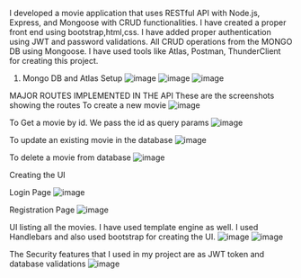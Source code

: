 I developed a movie application that uses  RESTful API with Node.js, Express, and Mongoose with CRUD functionalities.
I have created a proper front end using bootstrap,html,css. I have added proper authentication  using JWT and password validations.
All CRUD operations from the MONGO DB using Mongoose. I have used tools like Atlas, Postman, ThunderClient for creating this project.

1. Mongo DB and Atlas Setup
![image](https://user-images.githubusercontent.com/119617848/210272716-3ed71e38-ebcb-4db7-93b6-42ccd0945789.png)
![image](https://user-images.githubusercontent.com/119617848/210272828-7a112aa2-1a9c-4d54-b4cc-1f4c4eebc5b5.png)
![image](https://user-images.githubusercontent.com/119617848/210272854-e4593732-64fb-4c19-b5eb-71d9e47983d1.png)

MAJOR ROUTES IMPLEMENTED IN THE API
These are the screenshots showing the routes
To create a new movie
![image](https://user-images.githubusercontent.com/119617848/210273151-39d415b9-a41c-45a2-8790-c99de64024f5.png)

To Get a movie by id. We pass the id as query params
![image](https://user-images.githubusercontent.com/119617848/210273327-2e2b6fc6-8a90-4ab4-a01b-668fa7da3f41.png)

To update an existing movie in the database
![image](https://user-images.githubusercontent.com/119617848/210273407-58526d3c-1989-48f4-9511-55f8d45c4be8.png)

To delete a movie from database
![image](https://user-images.githubusercontent.com/119617848/210273520-cb57de07-cd7e-4154-a0ef-3455d12d5dd4.png)

Creating the UI

Login Page
![image](https://user-images.githubusercontent.com/119617848/210273997-62920ada-f2bb-43ea-a5dd-1eca8afed86f.png)

Registration Page
![image](https://user-images.githubusercontent.com/119617848/210274247-55c6fb63-98ff-494c-952b-d74fa8c3af44.png)

UI listing all the movies.
I have used template engine as well. I used Handlebars and also used bootstrap for creating the UI.
![image](https://user-images.githubusercontent.com/119617848/210279952-65e235b4-bb76-4bf5-8896-56492efacbfb.png)
![image](https://user-images.githubusercontent.com/119617848/210279971-e6b985b6-255f-4af8-9475-be052670e5a3.png)

The Security features that I used in my project are as JWT token and database validations
![image](https://user-images.githubusercontent.com/119617848/210280097-9f3e4ae1-4c17-4e47-a423-783e23d4c67d.png)



















